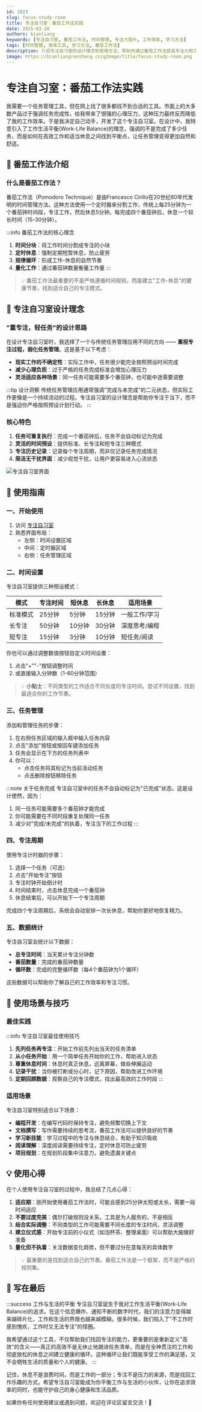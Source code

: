 ```yaml
---
id: 1023
slug: focus-study-room
title: 专注自习室：番茄工作法实践
date: 2025-03-28
authors: bianliang
keywords: [专注自习室, 番茄工作法, 时间管理, 专注力提升, 工作效率, 学习方法]
tags: [时间管理, 效率工具, 学习方法, 番茄工作法]
description: 介绍专注自习室的设计理念和使用方法，帮助你通过番茄工作法提高专注力和工作效率，实现更科学的时间管理。
image: https://bianliangrensheng.cn/gImage/title/focus-study-room.png
---
```


# 专注自习室：番茄工作法实践

我需要一个任务管理工具，但在网上找了很多都找不到合适的工具。市面上的大多数产品过于强调任务完成性，给我带来了很强的心理压力，这种压力最终反而降低了我的工作效率。于是我决定自己动手，开发了这个专注自习室。在设计中，我特意引入了工作生活平衡(Work-Life Balance)的理念，强调的不是完成了多少任务，而是如何在高效工作和适当休息之间找到平衡点，让任务管理变得更加自然和舒适。

<!-- truncate -->

## 🎯 番茄工作法介绍

### 什么是番茄工作法？

番茄工作法（Pomodoro Technique）是由Francesco Cirillo在20世纪80年代发明的时间管理方法。这种方法使用一个定时器来分割工作，传统上每25分钟为一个番茄钟时间段，专注工作，然后休息5分钟。每完成四个番茄钟后，休息一个较长时间（15-30分钟）。

:::info 番茄工作法的核心理念
1. **时间分块**：将工作时间分割成专注的小块
2. **定时休息**：强制定期短暂休息，防止疲劳
3. **规律循环**：形成工作-休息的自然节奏
4. **量化工作**：通过番茄钟数量衡量工作量
:::

> 💡 番茄工作法最重要的不是严格遵循时间规则，而是建立"工作-休息"的健康节奏，找到适合自己的专注模式。

## 🧠 专注自习室设计理念

### "重专注，轻任务"的设计思路

在设计专注自习室时，我选择了一个与传统任务管理应用不同的方向 —— **重视专注过程，弱化任务管理**。这是基于以下考虑：

- **现实工作的不确定性**：实际工作中，任务很少能完全按照预设时间完成
- **减少心理负担**：过于严格的任务完成标准会增加心理压力
- **灵活适应各种场景**：同一任务可能需要多个番茄钟，也可能中途需要调整

:::tip 设计洞察
传统任务管理应用通常强调"完成与未完成"的二元状态，但实际工作更像是一个持续流动的过程。专注自习室的设计理念是帮助你专注于当下，而不是强迫你严格按照预设计划行动。
:::

### 核心特色

1. **任务可重复执行**：完成一个番茄钟后，任务不会自动标记为完成
2. **灵活的时间预设**：提供标准、长专注和短专注三种模式
3. **专注历史记录**：记录每个专注周期，而非仅记录任务完成情况
4. **简洁无干扰界面**：减少视觉干扰，让用户更容易进入心流状态


![专注自习室界面](https://bianliangrensheng.cn/gImage/content/focus-study-room1.png)

## 📝 使用指南

### 一、开始使用

1. 访问 [专注自习室](https://bianliangrensheng.cn/study-room)
2. 熟悉界面布局：
   - 左侧：时间设置区域
   - 中间：定时器区域
   - 右侧：任务管理区域

### 二、时间设置

专注自习室提供三种预设模式：

| 模式 | 专注时间 | 短休息 | 长休息 | 适用场景 |
|------|---------|-------|--------|---------|
| 标准模式 | 25分钟 | 5分钟 | 15分钟 | 一般工作/学习 |
| 长专注 | 50分钟 | 10分钟 | 30分钟 | 深度思考/编程 |
| 短专注 | 15分钟 | 3分钟 | 10分钟 | 短任务/阅读 |

你也可以通过调整数值按钮自定义时间设置：

1. 点击"+""-"按钮调整时间
2. 或直接输入分钟数（1-60分钟范围）

> 💡 **小贴士**：不同类型的工作适合不同长度的专注时间。尝试不同设置，找到最适合你的工作节奏。

### 三、任务管理

添加和管理任务的步骤：

1. 在右侧任务区域的输入框中输入任务内容
2. 点击"添加"按钮或按回车键添加任务
3. 任务会显示在下方的任务列表中
4. 你可以：
   - 点击任务将其标记为当前活动任务
   - 点击删除按钮移除任务

:::note 关于任务完成
专注自习室中的任务不会自动标记为"已完成"状态。这是设计使然，因为：

1. 同一任务可能需要多个番茄钟才能完成
2. 你可能需要在不同时段重复处理同一任务
3. 减少对"完成/未完成"的执着，专注当下的工作过程
:::

### 四、专注周期

使用专注计时器的步骤：

1. 选择一个任务（可选）
2. 点击"开始专注"按钮
3. 专注时钟开始倒计时
4. 时间结束时，点击休息完成一个番茄钟
5. 休息结束后，可以开始下一个专注周期

完成四个专注周期后，系统会自动安排一次长休息，帮助你更好地恢复精力。

### 五、数据统计

专注自习室会统计以下数据：

- **总专注时间**：当天累计专注分钟数
- **番茄数量**：完成的番茄钟数量
- **循环数**：完成的完整循环数（每4个番茄钟为1个循环）

这些数据可以帮助你了解自己的工作效率和专注习惯。

## 🌟 使用场景与技巧

### 最佳实践

:::info 专注自习室最佳使用技巧
1. **先列任务再专注**：开始工作前先列出当天的任务清单
2. **从小任务开始**：用一个简单任务开始你的工作，帮助进入状态
3. **尊重休息时间**：休息时真正休息，远离屏幕，做些伸展运动
4. **记录干扰**：当你被打断或分心时，记下原因，帮助改进工作环境
5. **定期回顾数据**：观察自己的专注模式，找出最高效的工作时段
:::

### 适用场景

专注自习室特别适合以下场景：

- **编程开发**：在编写代码时保持专注，避免频繁切换上下文
- **文档撰写**：写作需要持续的思考流，番茄工作法可以提供良好的节奏
- **学习新技能**：学习过程中的专注与休息结合，有助于知识吸收
- **阅读理解**：深度阅读需要持续专注，定时休息可防止疲劳
- **项目规划**：在规划阶段集中注意力，避免遗漏关键点

## 💡 使用心得

在个人使用专注自习室的过程中，我总结了几点心得：

1. **适应期**：刚开始使用番茄工作法时，可能会感到25分钟太短或太长，需要一段时间适应
2. **不要过度完美**：偶尔打破规则没关系，工具是为人服务的，不是相反
3. **结合实际调整**：不同类型的工作可能需要不同长度的专注时间，灵活调整
4. **建立仪式感**：开始专注前的小仪式（如泡杯茶、整理桌面）可以帮助大脑做好准备
5. **量化但不执着**：关注数据变化趋势，但不要过分在意每天的具体数字

> 💡 最重要的是找到适合自己的节奏。番茄工作法是一个框架，而不是严格的规则集。

## 📝 写在最后

:::success 工作与生活的平衡
专注自习室诞生于我对工作生活平衡(Work-Life Balance)的追求。在这个信息爆炸、通知不断的数字时代，我们的注意力变得越来越碎片化，工作和生活的界限也越来越模糊。很多时候，我们陷入了"不工作时感到愧疚，工作时又无法专注"的怪圈。

我希望通过这个工具，不仅帮助我们找回专注的能力，更重要的是重新定义"高效"的含义——真正的高效不是无休止地跟进任务清单，而是在全神贯注的工作和彻底放松的休息之间建立健康的循环。这种循环让我们既能享受工作的满足感，又不会牺牲生活的质量和个人的健康。
:::

记住，休息不是浪费时间，而是工作的一部分；专注不是压力的来源，而是找回工作乐趣的方式。希望专注自习室能成为你平衡工作与生活的小伙伴，让你在追求效率的同时，也能守护自己的身心健康和生活品质。


如果你有任何使用建议或遇到问题，欢迎在评论区留言交流！👋 